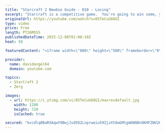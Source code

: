 ```yaml
---
title: "Starcraft 2 Newbie Guide - 010 - Losing"
excerpt: "Starcraft is a competitive game.  You're going to win some, you're going to lose some.  When you win a game, you feel good, and that's awesome.  But how do you react to losing a game?  How you react to losing in a competitive game like Starcraft 2 is an important consideration.  The biggest concept is"
originalUrl: https://youtube.com/watch?v=05TeCuG68GI
type: video
price: Free
length: PT26M55S
publishedDateTime: 2015-12-08T01:00:10Z
heat: 50

featuredContent: "<iframe width=\"800\" height=\"500\" frameborder=\"0\" src=\"https://www.youtube.com/embed/05TeCuG68GI\" allow=\"accelerometer; autoplay; encrypted-media; gyroscope; picture-in-picture\" allowfullscreen></iframe>"

provider:
  name: davidangel64
  domain: youtube.com

topics:
  - StarCraft 2
  - Zerg

images:
  - url: https://i.ytimg.com/vi/05TeCuG68GI/maxresdefault.jpg
    width: 1280
    height: 720
    isCached: true

secured: "kvcdlq0BaR5AqwY9BwjJsd5O2Lnprweiu59ZjzXtOwGMtgmKW8BnOKHFZWU2KqAsaUQs5viy2XNNFHVXFNWPzuMKhEYhIh/NZ9CSsOAQNtg3/hwJp8+lSVF3qZSJl3Ro+jvazQ1AFAHSPGVIU4VT/kH6wBtYvxNDjrRwucDRs68+VP+cisqpYLTe7X/Jc6iD6+HjdKzYRbqlH0MO5nlHqvRqJmhq1wBy1EUqQc6lZUM+x30z5DGqMp5DtXMF0Ce26bqFkzxE09Or444yEslbmWGdFf1H0r/JyvSG61e5OnZAhUx2f0A6fR7B8ogHbGgRQ+vsGa8yHiRaZylMjhbVbUCBXdtepY0qrz75LbmQbU1irDAcUZqKCSSHxRMmHNH1yBnzZ8duMsRle+6NGaibF7I0Vkl8vv5oOupv5kp3cF0=;PkOodVykvlkzrTAOMwAq7A=="
---
```


